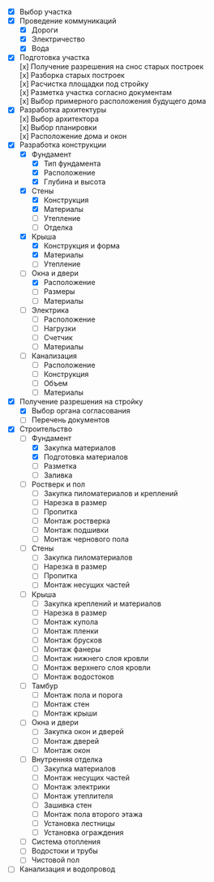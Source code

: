﻿- [x] Выбор участка  
- [x] Проведение коммуникаций  
	- [x] Дороги  
	- [x] Электричество  
	- [x] Вода  
- [x] Подготовка участка  
	[x] Получение разрешения на снос старых построек  
	[x] Разборка старых построек  
	[x] Расчистка площадки под стройку  
	[x] Разметка участка согласно документам  
	[x] Выбор примерного расположения будущего дома  
- [x] Разработка архитектуры  
	[x] Выбор архитектора  
	[x] Выбор планировки  
	[x] Расположение дома и окон  
- [x] Разработка конструкции  
	- [x] Фундамент  
		- [x] Тип фундамента  
		- [x] Расположение 
		- [x] Глубина и высота  
	- [x] Стены  
		- [x] Конструкция  
		- [x] Материалы  
		- [ ] Утепление  
		- [ ] Отделка  
	- [x] Крыша  
		- [x] Конструкция и форма  
		- [x] Материалы  
		- [ ] Утепление  
	- [ ] Окна и двери  
		- [x] Расположение  
		- [ ] Размеры  
		- [ ] Материалы  
	- [ ] Электрика  
		- [ ] Расположение  
		- [ ] Нагрузки  
		- [ ] Счетчик  
		- [ ] Материалы  
	- [ ] Канализация  
		- [ ] Расположение  
		- [ ] Конструкция  
		- [ ] Объем  
		- [ ] Материалы  
- [x] Получение разрешения на стройку  
	- [x] Выбор органа согласования  
	- [ ] Перечень документов  
- [x] Строительство  
	- [ ] Фундамент  
		- [x] Закупка материалов  
		- [x] Подготовка материалов  
		- [ ] Разметка  
		- [ ] Заливка   
	- [ ] Ростверк и пол  
		- [ ] Закупка пиломатериалов и креплений  
		- [ ] Нарезка в размер  
		- [ ] Пропитка  
		- [ ] Монтаж ростверка  
		- [ ] Монтаж подшивки  
		- [ ] Монтаж чернового пола  
	- [ ] Стены  
		- [ ] Закупка пиломатериалов  
		- [ ] Нарезка в размер  
		- [ ] Пропитка  
		- [ ] Монтаж несущих частей  
	- [ ] Крыша  
		- [ ] Закупка креплений и материалов  
		- [ ] Нарезка в размер  
		- [ ] Монтаж купола  
		- [ ] Монтаж пленки  
		- [ ] Монтаж брусков  
		- [ ] Монтаж фанеры  
		- [ ] Монтаж нижнего слоя кровли  
		- [ ] Монтаж верхнего слоя кровли  
		- [ ] Монтаж водостоков  
	- [ ] Тамбур  
		- [ ] Монтаж пола и порога  
		- [ ] Монтаж стен  
		- [ ] Монтаж крыши  
	- [ ] Окна и двери  
		- [ ] Закупка окон и дверей  
		- [ ] Монтаж дверей  
		- [ ] Монтаж окон  
	- [ ] Внутренняя отделка  
		- [ ] Закупка материалов  
		- [ ] Монтаж несущих частей  
		- [ ] Монтаж электрики  
		- [ ] Монтаж утеплителя  
		- [ ] Зашивка стен  
		- [ ] Монтаж пола второго этажа  
		- [ ] Установка лестницы  
		- [ ] Установка ограждения  
	- [ ] Система отопления  
	- [ ] Водостоки и трубы  
	- [ ] Чистовой пол  
- [ ] Канализация и водопровод  
